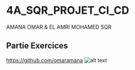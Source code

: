 # 4A_SQR_PROJET_CI_CD
AMANA OMAR & EL AMRI MOHAMED
SQR 
## Partie Exercices 
https://github.com/omaramana
![alt text](https://cdn.futura-sciences.com/cdn-cgi/image/width=1920,quality=60,format=auto/sources/images/dossier/751/01-intro-751.jpg)
